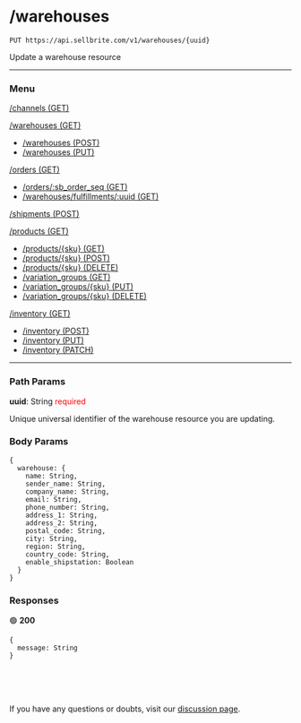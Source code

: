 # /warehouses

```
PUT https://api.sellbrite.com/v1/warehouses/{uuid}
```

Update a warehouse resource

---

### Menu

[/channels (GET)](channels)

[/warehouses (GET)](warehouses)
  * [/warehouses (POST)](warehouses-post)
  * [/warehouses (PUT)](warehouses-put)

[/orders (GET)](orders)
  * [/orders/:sb_order_seq (GET)](orders-sb-order)
  * [/warehouses/fulfillments/:uuid (GET)](orders-fulfillments)

[/shipments (POST)](shipments)

[/products (GET)](products)
  * [/products/{sku} (GET)](products-sku-get)
  * [/products/{sku} (POST)](products-sku-post)
  * [/products/{sku} (DELETE)](products-sku-delete)
  * [/variation_groups (GET)](products-variation-groups)
  * [/variation_groups/{sku} (PUT)](products-variation-groups-put)
  * [/variation_groups/{sku} (DELETE)](products-variation-groups-delete)
  
[/inventory (GET)](inventory)
  * [/inventory (POST)](inventory-post)
  * [/inventory (PUT)](inventory-put)
  * [/inventory (PATCH)](inventory-patch)
  
---

### Path Params

**uuid**: String <span style="color:red">required</span>

Unique universal identifier of the warehouse resource you are updating.

### Body Params

```
{
  warehouse: {
    name: String,
    sender_name: String,
    company_name: String,
    email: String,
    phone_number: String,
    address_1: String,
    address_2: String,
    postal_code: String,
    city: String,
    region: String,
    country_code: String,
    enable_shipstation: Boolean
  }
}
```

### Responses

🟢 **200** 
```
{
  message: String
}
```

<br><br><br>

If you have any questions or doubts, visit our [discussion page](https://github.com/Sellbrite/Sellbrite-API/discussions).

